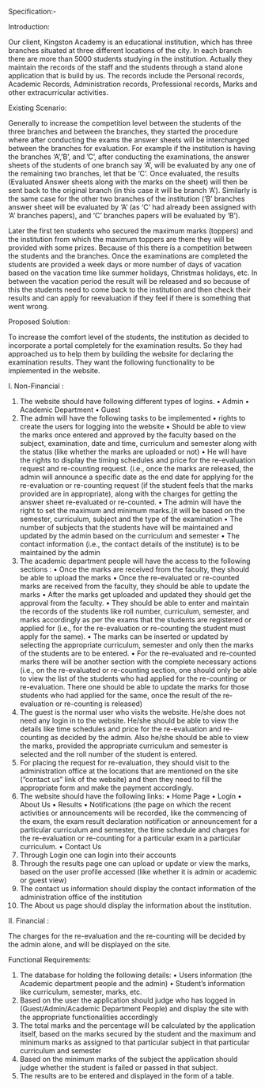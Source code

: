 Specification:-

Introduction:

Our client, Kingston Academy is an educational institution, which has three branches situated at three different locations of the city. In each branch there are more than 5000 students studying in the institution. Actually they maintain the records of the staff and the students through a stand alone application that is build by us. The records include the Personal records, Academic Records, Administration records, Professional records, Marks and other extracurricular activities.

Existing Scenario:

Generally to increase the competition level between the students of the three branches and between the branches, they started the procedure where after conducting the exams the answer sheets will be interchanged between the branches for evaluation. For example if the institution is having the branches ‘A’,’B’, and ’C’, after conducting the examinations, the answer sheets of the students of one branch say ‘A’, will be evaluated by any one of the remaining two branches, let that be ‘C’. Once evaluated, the results (Evaluated Answer sheets along with the marks on the sheet) will then be sent back to the original branch (in this case it will be branch ‘A’). Similarly is the same case for the other two branches of the institution (‘B’ branches answer sheet will be evaluated by ‘A’ (as ‘C’ had already been assigned with ‘A’ branches papers), and ‘C’ branches papers will be evaluated by ‘B’).

Later the first ten students who secured the maximum marks (toppers) and the institution from which the maximum toppers are there they will be provided with some prizes. Because of this there is a competition between the students and the branches. Once the examinations are completed the students are provided a week days or more number of days of vacation based on the vacation time like summer holidays, Christmas holidays, etc. In between the vacation period the result will be released and so because of this the students need to come back to the institution and then check their results and can apply for reevaluation if they feel if there is something that went wrong.

Proposed Solution:

To increase the comfort level of the students, the institution as decided to incorporate a portal completely for the examination results. So they had approached us to help them by building the website for declaring the examination results. They want the following functionality to be implemented in the website.

I.	Non-Financial :

1.	The website should have following different types of logins.
•	Admin
•	Academic Department
•	Guest
2.	The admin will have the following tasks to be implemented
•	rights to create the users for logging into the website
•	Should be able to view the marks once entered and approved by the faculty based on the subject, examination, date and time, curriculum and semester along with the status (like whether the marks are uploaded or not)
•	He will have the rights to display the timing schedules and price for the re-evaluation request and re-counting request. (i.e., once the marks are released, the admin will announce a specific date as the end date for applying for the re-evaluation or re-counting request (if the student feels that the marks provided are in appropriate), along with the charges for getting the answer sheet re-evaluated or re-counted.
•	The admin will have the right to set the maximum and minimum marks.(it will be based on the semester, curriculum, subject and the type of the examination
•	The number of subjects that the students have will be maintained and updated by the admin based on the curriculum and semester
•	The contact information (i.e., the contact details of the institute) is to be maintained by the admin
3.	The academic department people will have the access to the following sections :
•	Once the marks are received from the faculty, they should be able to upload the marks
•	Once the re-evaluated or re-counted marks are received from the faculty, they should be able to update the marks
•	After the marks get uploaded and updated they should get the approval from the faculty.
•	They should be able to enter and maintain the records of the students like roll number, curriculum, semester, and marks accordingly as per the exams that the students are registered or applied for (i.e., for the re-evaluation or re-counting the student must apply for the same).
•	The marks can be inserted or updated by selecting the appropriate curriculum, semester and only then the marks of the students are to be entered.
•	For the re-evaluated and re-counted marks there will be another section with the complete necessary actions (i.e., on the re-evaluated or re-counting section, one should only be able to view the list of the students who had applied for the re-counting or re-evaluation. There one should be able to update the marks for those students who had applied for the same, once the result of the re-evaluation or re-counting is released)
4.	The guest is the normal user who visits the website. He/she does not need any login in to the website. He/she should be able to view the details like time schedules and price for the re-evaluation and re-counting as decided by the admin. Also he/she should be able to view the marks, provided the appropriate curriculum and semester is selected and the roll number of the student is entered.
5.	For placing the request for re-evaluation, they should visit to the administration office at the locations that are mentioned on the site (“contact us” link of the website) and then they need to fill the appropriate form and make the payment accordingly.
6.	The website should have the following links:
•	Home Page
•	Login
•	About Us
•	Results
•	Notifications (the page on which the recent activities or announcements will be recorded, like the commencing of the exam, the exam result declaration notification or announcement for a particular curriculum and semester, the time schedule and charges for the re-evaluation or re-counting for a particular exam in a particular curriculum.
•	Contact Us
7.	Through Login one can login into their accounts
8.	Through the results page one can upload or update or view the marks, based on the user profile accessed (like whether it is admin or academic or guest view)
9.	The contact us information should display the contact information of the administration office of the institution
10.	The About us page should display the information about the institution.

II.	Financial :

The charges for the re-evaluation and the re-counting will be decided by the admin alone, and will be displayed on the site.

Functional Requirements:

1.	The database for holding the following details:
•	Users information (the Academic department people and the admin)
•	Student’s information like curriculum, semester, marks, etc.
2.	Based on the user the application should judge who has logged in (Guest/Admin/Academic Department People) and display the site with the appropriate functionalities accordingly
3.	The total marks and the percentage will be calculated by the application itself, based on the marks secured by the student and the maximum and minimum marks as assigned to that particular subject in that particular curriculum and semester
4.	Based on the minimum marks of the subject the application should judge whether the student is failed or passed in that subject.
5.	The results are to be entered and displayed in the form of a table.




